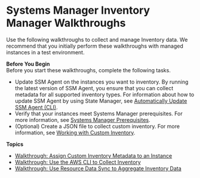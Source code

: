 # Systems Manager Inventory Manager Walkthroughs<a name="sysman-inventory-walk"></a>

Use the following walkthroughs to collect and manage Inventory data\. We recommend that you initially perform these walkthroughs with managed instances in a test environment\. 

**Before You Begin**  
Before you start these walkthroughs, complete the following tasks\.
+ Update SSM Agent on the instances you want to inventory\. By running the latest version of SSM Agent, you ensure that you can collect metadata for all supported inventory types\. For information about how to update SSM Agent by using State Manager, see [Automatically Update SSM Agent \(CLI\)](sysman-state-cli.md)\.
+ Verify that your instances meet Systems Manager prerequisites\. For more information, see [Systems Manager Prerequisites](systems-manager-prereqs.md)\.
+ \(Optional\) Create a JSON file to collect custom inventory\. For more information, see [Working with Custom Inventory](sysman-inventory-custom.md)\.

**Topics**
+ [Walkthrough: Assign Custom Inventory Metadata to an Instance](sysman-inventory-walk-custom.md)
+ [Walkthrough: Use the AWS CLI to Collect Inventory](sysman-inventory-cliwalk.md)
+ [Walkthrough: Use Resource Data Sync to Aggregate Inventory Data](sysman-inventory-resource-data-sync.md)